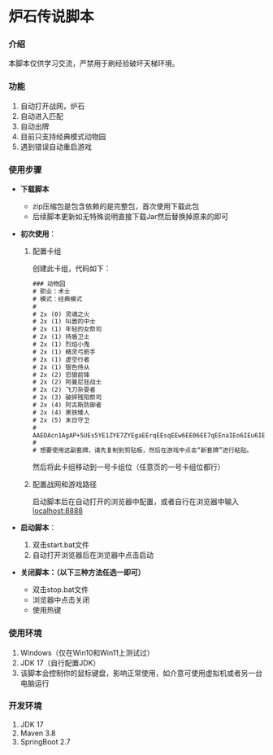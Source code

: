 # 炉石传说脚本



### 介绍

本脚本仅供学习交流，严禁用于刷经验破坏天梯环境。



### 功能

1. 自动打开战网，炉石
2. 自动进入匹配
3. 自动出牌
4. 目前只支持经典模式动物园
5. 遇到错误自动重启游戏



### 使用步骤

- **下载脚本**

  - zip压缩包是包含依赖的是完整包，首次使用下载此包
  - 后续脚本更新如无特殊说明直接下载Jar然后替换掉原来的即可
  
- **初次使用**：

  1. 配置卡组

     创建此卡组，代码如下：

     ```tex
     ### 动物园
     # 职业：术士
     # 模式：经典模式
     #
     # 2x (0) 灵魂之火
     # 2x (1) 叫嚣的中士
     # 2x (1) 年轻的女祭司
     # 2x (1) 持盾卫士
     # 2x (1) 烈焰小鬼
     # 2x (1) 精灵弓箭手
     # 2x (1) 虚空行者
     # 2x (1) 银色侍从
     # 2x (2) 恐狼前锋
     # 2x (2) 阿曼尼狂战士
     # 2x (2) 飞刀杂耍者
     # 2x (3) 破碎残阳祭司
     # 2x (4) 阿古斯防御者
     # 2x (4) 黑铁矮人
     # 2x (5) 末日守卫
     # 
     AAEDAcn1AgAP+5UEs5YE1ZYE7ZYEgaEErqEEsqEEw6EE06EE7qEEnaIEo6IEu6IEv6IEw6MEAA==
     # 
     # 想要使用这副套牌，请先复制到剪贴板，然后在游戏中点击“新套牌”进行粘贴。
     ```

     然后将此卡组移动到一号卡组位（任意页的一号卡组位都行）

  2. 配置战网和游戏路径

     启动脚本后在自动打开的浏览器中配置，或者自行在浏览器中输入[localhost:8888](http://localhost:8888)

- **启动脚本**：

  1. 双击start.bat文件
  2. 自动打开浏览器后在浏览器中点击启动

- **关闭脚本：（以下三种方法任选一即可）**

  - 双击stop.bat文件
  - 浏览器中点击关闭
  - 使用热键



### 使用环境

1. Windows（仅在Win10和Win11上测试过）
2. JDK 17（自行配置JDK）
3. 该脚本会控制你的鼠标键盘，影响正常使用，如介意可使用虚拟机或者另一台电脑运行



### 开发环境

1. JDK 17
2. Maven 3.8
3. SpringBoot 2.7

